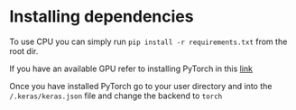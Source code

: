 # Installing dependencies

To use CPU you can simply run `pip install -r requirements.txt` from the root dir.

If you have an available GPU refer to installing PyTorch in this [link](https://pytorch.org/get-started/locally/)

Once you have installed PyTorch go to your user directory and into the `/.keras/keras.json` file and change the backend to `torch`